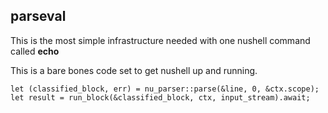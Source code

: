 
## parseval

This is the most simple infrastructure needed with one
nushell command called **echo**

This is a bare bones code set to get nushell up and running.

```
let (classified_block, err) = nu_parser::parse(&line, 0, &ctx.scope);
let result = run_block(&classified_block, ctx, input_stream).await;
```

